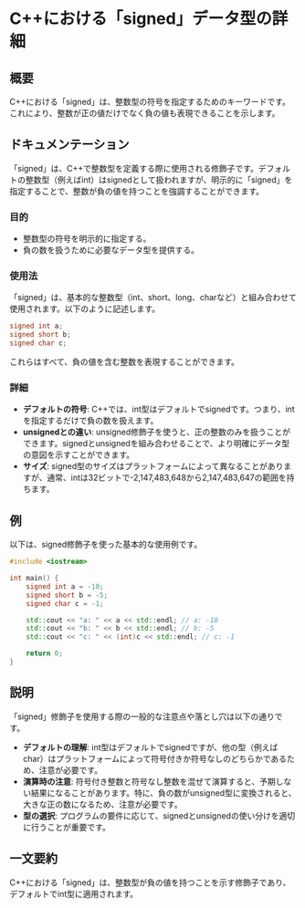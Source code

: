 <!--
Meta Description: # C++における「signed」データ型の詳細 ## 概要 C++における「signed」は、整数型の符号を指定するためのキーワードです。これにより、整数が正の値だけでなく負の値も表現できることを示します。 ## ドキュメンテーション 「signed」は、C++で整数型を定義する際に使用される修飾...
Meta Keywords: signed, std, int, における, short
-->

# C++における「signed」データ型の詳細

## 概要
C++における「signed」は、整数型の符号を指定するためのキーワードです。これにより、整数が正の値だけでなく負の値も表現できることを示します。

## ドキュメンテーション
「signed」は、C++で整数型を定義する際に使用される修飾子です。デフォルトの整数型（例えばint）はsignedとして扱われますが、明示的に「signed」を指定することで、整数が負の値を持つことを強調することができます。

### 目的
- 整数型の符号を明示的に指定する。
- 負の数を扱うために必要なデータ型を提供する。

### 使用法
「signed」は、基本的な整数型（int、short、long、charなど）と組み合わせて使用されます。以下のように記述します。

```cpp
signed int a;
signed short b;
signed char c;
```

これらはすべて、負の値を含む整数を表現することができます。

### 詳細
- **デフォルトの符号**: C++では、int型はデフォルトでsignedです。つまり、intを指定するだけで負の数を扱えます。
- **unsignedとの違い**: unsigned修飾子を使うと、正の整数のみを扱うことができます。signedとunsignedを組み合わせることで、より明確にデータ型の意図を示すことができます。
- **サイズ**: signed型のサイズはプラットフォームによって異なることがありますが、通常、intは32ビットで-2,147,483,648から2,147,483,647の範囲を持ちます。

## 例
以下は、signed修飾子を使った基本的な使用例です。

```cpp
#include <iostream>

int main() {
    signed int a = -10;
    signed short b = -5;
    signed char c = -1;

    std::cout << "a: " << a << std::endl; // a: -10
    std::cout << "b: " << b << std::endl; // b: -5
    std::cout << "c: " << (int)c << std::endl; // c: -1

    return 0;
}
```

## 説明
「signed」修飾子を使用する際の一般的な注意点や落とし穴は以下の通りです。

- **デフォルトの理解**: int型はデフォルトでsignedですが、他の型（例えばchar）はプラットフォームによって符号付きか符号なしのどちらかであるため、注意が必要です。
- **演算時の注意**: 符号付き整数と符号なし整数を混ぜて演算すると、予期しない結果になることがあります。特に、負の数がunsigned型に変換されると、大きな正の数になるため、注意が必要です。
- **型の選択**: プログラムの要件に応じて、signedとunsignedの使い分けを適切に行うことが重要です。

## 一文要約
C++における「signed」は、整数型が負の値を持つことを示す修飾子であり、デフォルトでint型に適用されます。